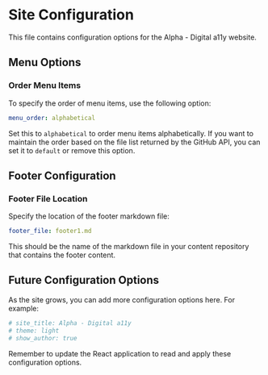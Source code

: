 # Site Configuration

This file contains configuration options for the Alpha - Digital a11y website.

## Menu Options

### Order Menu Items

To specify the order of menu items, use the following option:

```yaml
menu_order: alphabetical
```

Set this to `alphabetical` to order menu items alphabetically. If you want to maintain the order based on the file list returned by the GitHub API, you can set it to `default` or remove this option.

## Footer Configuration

### Footer File Location

Specify the location of the footer markdown file:

```yaml
footer_file: footer1.md
```

This should be the name of the markdown file in your content repository that contains the footer content.

## Future Configuration Options

As the site grows, you can add more configuration options here. For example:

```yaml
# site_title: Alpha - Digital a11y
# theme: light
# show_author: true
```

Remember to update the React application to read and apply these configuration options.